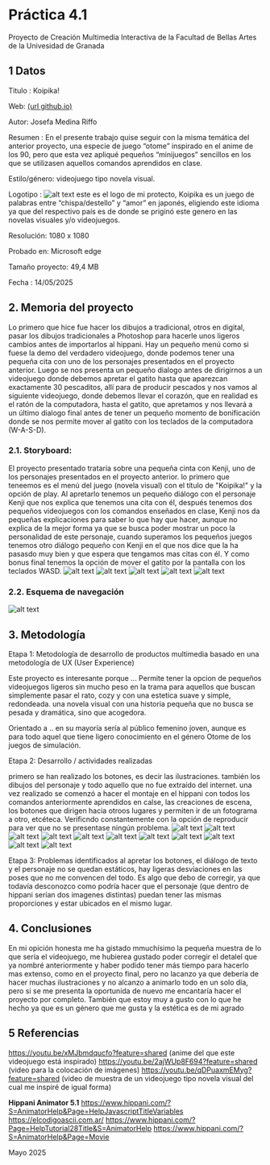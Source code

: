 # Práctica 4.1
Proyecto de Creación Multimedia Interactiva de la Facultad de Bellas Artes de la Univesidad de Granada

## 1 Datos
Titulo : Koipika!

Web: [(url github.io)](https://github.com/joseoan/JosefaMedina_proyecto3.1.github.io)

Autor: Josefa Medina Riffo

Resumen : En el presente trabajo quise seguir con la misma temática del anterior proyecto, una especie de juego “otome” inspirado en el anime de los 90, pero que esta vez apliqué pequeños “minijuegos” sencillos en los que se utilizasen aquellos comandos aprendidos en clase.

Estilo/género: videojuego tipo novela visual.

Logotipo : ![alt text](https://github.com/joseoan/JosefaMedina_proyecto3.1.github.io/blob/78b0f93fc8fb473cc3a608eb6b1f3f992d4089b2/imagenes%20para%20el%20README/fondo.jpg)
este es el logo de mi protecto, Koipika es un juego de palabras entre “chispa/destello” y
“amor” en japonés, eligiendo este idioma ya que del respectivo país es de donde se priginó este genero en las novelas visuales y/o videojuegos.

Resolución: 1080 x 1080

Probado en: Microsoft edge

Tamaño proyecto: 49,4 MB

Fecha : 14/05/2025

## 2. Memoria del proyecto

Lo primero que hice fue  hacer los dibujos a tradicional, otros en digital, pasar los dibujos tradicionales a Photoshop para hacerle unos ligeros cambios antes de importarlos al hippani. Hay un pequeño menú como si fuese la demo del verdadero videojuego, donde podemos tener una pequeña cita con uno de los personajes presentados en el proyecto anterior. Luego se nos presenta un pequeño dialogo antes de dirigirnos a un videojuego donde debemos apretar el gatito hasta que aparezcan exactamente 30 pescaditos, allí para de producir pescados y nos vamos al siguiente videojuego, donde debemos llevar el corazón, que en realidad es el ratón de la computadora, hasta el gatito, que apretamos y nos llevará a un último dialogo final antes de tener un pequeño momento de bonificación donde se nos permite mover al gatito con los teclados de la computadora (W-A-S-D).

### 2.1. Storyboard:
El proyecto presentado trataría sobre una pequeña cinta con Kenji, uno de los personajes presentados en el proyecto anterior. lo primero que teneemos es el menú del juego (novela visual) con el título de "Koipika!" y la opción de play. Al apretarlo tenemos un pequeño diálogo con el personaje Kenji que nos explica que tenemos una cita con él, después tenemos dos pequeños videojuegos con los comandos enseñados en clase, Kenji nos da pequeñas explicaciones para saber lo que hay que hacer, aunque no explica de la mejor forma ya que se busca poder mostrar un poco la personalidad de este personaje, cuando superamos los pequeños juegos tenemos otro diálogo pequeño con Kenji en el que nos dice que la ha pasasdo muy bien y que espera que tengamos mas citas con él. Y como bonus final tenemos la opción de mover el gatito por la pantalla con los teclados WASD. 
![alt text](https://github.com/joseoan/JosefaMedina_proyecto3.1.github.io/blob/c33780605445381163f83d4837f4bcd34cf09188/imagenes%20para%20el%20README/IMG_2806.jpg)
![alt text](https://github.com/joseoan/JosefaMedina_proyecto3.1.github.io/blob/c33780605445381163f83d4837f4bcd34cf09188/imagenes%20para%20el%20README/IMG_2807.jpg)
![alt text](https://github.com/joseoan/JosefaMedina_proyecto3.1.github.io/blob/c33780605445381163f83d4837f4bcd34cf09188/imagenes%20para%20el%20README/IMG_2808.jpg)
![alt text](https://github.com/joseoan/JosefaMedina_proyecto3.1.github.io/blob/c33780605445381163f83d4837f4bcd34cf09188/imagenes%20para%20el%20README/IMG_2809.jpg)
![alt text](https://github.com/joseoan/JosefaMedina_proyecto3.1.github.io/blob/c33780605445381163f83d4837f4bcd34cf09188/imagenes%20para%20el%20README/IMG_2810.jpg)

### 2.2. Esquema de navegación
![alt text](https://github.com/joseoan/JosefaMedina_proyecto3.1.github.io/blob/e151c79bc6d647b596a12534d939425ee2e3b33b/imagenes%20para%20el%20README/explicacion.drawio.png)

## 3. Metodología

Etapa 1: Metodología de desarrollo de productos multimedia basado en una metodología de UX (User Experience)

Este proyecto es interesante porque ... Permite tener la opcion de pequeños videojuegos ligeros sin mucho peso en la trama para aquellos que buscan simplemente pasar el rato, cozy y con una estetica suave y simple, redondeada. una novela visual con una historia pequeña que no busca se pesada y dramática, sino que acogedora.

Orientado a .. en su mayoría sería al público femenino joven, aunque es para todo aquel que tiene ligero conocimiento en el género Otome de los juegos de simulación.

Etapa 2: Desarrollo / actividades realizadas

primero se han realizado los botones, es decir las ilustraciones. también los dibujos del personaje y todo aquello que no fue extraído del internet. una vez realizado se comenzó a hacer el montaje en el hippani con todos los comandos anteriormente aprendidos en calse, las creaciones de escena, los botones que dirigen hacia otroos lugares y permiten ir de un fotograma a otro, etcéteca. Verificndo constantemente con la opción de reproducir para ver que no se presentase ningún problema.
![alt text](https://github.com/joseoan/JosefaMedina_proyecto3.1.github.io/blob/ec6b2e4c570476f522b40b06143fc1c0b81b2553/imagenes%20para%20el%20README/GATITO.png)
![alt text](https://github.com/joseoan/JosefaMedina_proyecto3.1.github.io/blob/ec6b2e4c570476f522b40b06143fc1c0b81b2553/imagenes%20para%20el%20README/KENJI%204.png)
![alt text](https://github.com/joseoan/JosefaMedina_proyecto3.1.github.io/blob/ec6b2e4c570476f522b40b06143fc1c0b81b2553/imagenes%20para%20el%20README/KENJI%205.png)
![alt text](https://github.com/joseoan/JosefaMedina_proyecto3.1.github.io/blob/ec6b2e4c570476f522b40b06143fc1c0b81b2553/imagenes%20para%20el%20README/KENJI%206.png)
![alt text](https://github.com/joseoan/JosefaMedina_proyecto3.1.github.io/blob/ec6b2e4c570476f522b40b06143fc1c0b81b2553/imagenes%20para%20el%20README/PESCADO.png)
![alt text](https://github.com/joseoan/JosefaMedina_proyecto3.1.github.io/blob/ec6b2e4c570476f522b40b06143fc1c0b81b2553/imagenes%20para%20el%20README/bien%20hecho.png)
![alt text](https://github.com/joseoan/JosefaMedina_proyecto3.1.github.io/blob/ec6b2e4c570476f522b40b06143fc1c0b81b2553/imagenes%20para%20el%20README/corazon%20mouse.png)
![alt text](https://github.com/joseoan/JosefaMedina_proyecto3.1.github.io/blob/ec6b2e4c570476f522b40b06143fc1c0b81b2553/imagenes%20para%20el%20README/kenji%201.png)
![alt text](https://github.com/joseoan/JosefaMedina_proyecto3.1.github.io/blob/ec6b2e4c570476f522b40b06143fc1c0b81b2553/imagenes%20para%20el%20README/kenji%202.png)
![alt text](https://github.com/joseoan/JosefaMedina_proyecto3.1.github.io/blob/ec6b2e4c570476f522b40b06143fc1c0b81b2553/imagenes%20para%20el%20README/kenji%203.png)
![alt text](https://github.com/joseoan/JosefaMedina_proyecto3.1.github.io/blob/ec6b2e4c570476f522b40b06143fc1c0b81b2553/imagenes%20para%20el%20README/play.png)

Etapa 3: Problemas identificados
al apretar los botones, el diálogo de texto y el personaje no se quedan estáticos, hay ligeras desviaciones en las poses que no me convencen del todo. Es algo que debo de corregir, ya que todavía desconozco como podría hacer que el personaje (que dentro de hippani serían dos imagenes distintas) puedan tener las mismas proporciones y estar ubicados en el mismo lugar.

## 4. Conclusiones
En mi opición honesta me ha gistado mmuchísimo la pequeña muestra de lo que sería el videojuego, me hubierea gustado poder corregir el detalel que ya nombré anteriormente y haber podido tener más tiempo para hacerlo mas extenso, como en el proyecto final, pero no lacanzo ya que debería de hacer muchas ilustraciones y no alcanzo a animarlo todo en un solo día, pero si se me presenta la oportunida de nuevo me encantaría hacer el proyecto por completo. También que estoy muy a gusto con lo que he hecho ya que es un género que me gusta y la estética es de mi agrado

## 5 Referencias

https://youtu.be/xMJbmdqucfo?feature=shared (anime del que este videojuego está inspirado)
https://youtu.be/2ajWUp8F694?feature=shared (video para la colocación de imágenes)
https://youtu.be/qDPuaxmEMyg?feature=shared (video de muestra de un videojuego tipo novela visual del cual me inspiré de igual forma)

**Hippani Animator 5.1**
https://www.hippani.com/?S=AnimatorHelp&Page=HelpJavascriptTitleVariables
https://elcodigoascii.com.ar/
https://www.hippani.com/?Page=HelpTutorial28Title&S=AnimatorHelp
https://www.hippani.com/?S=AnimatorHelp&Page=Movie


Mayo 2025
